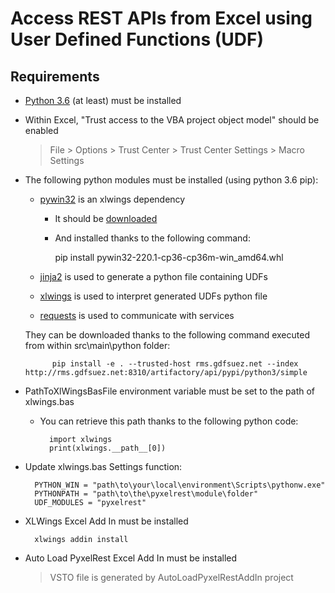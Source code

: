 # Access REST APIs from Excel using User Defined Functions (UDF)

## Requirements

- [Python 3.6](https://www.python.org/ftp/python/3.6.0/python-3.6.0b4-amd64.exe) (at least) must be installed
- Within Excel, "Trust access to the VBA project object model" should be enabled

    > File > Options > Trust Center > Trust Center Settings > Macro Settings

- The following python modules must be installed (using python 3.6 pip):

    - [pywin32](https://sourceforge.net/projects/pywin32/) is an xlwings dependency

        - It should be [downloaded](http://www.lfd.uci.edu/~gohlke/pythonlibs/#pywin32)
        - And installed thanks to the following command:

            pip install pywin32-220.1-cp36-cp36m-win_amd64.whl

    - [jinja2](http://jinja.pocoo.org/) is used to generate a python file containing UDFs
    - [xlwings](https://www.xlwings.org/) is used to interpret generated UDFs python file
    - [requests](http://docs.python-requests.org/en/master/) is used to communicate with services

    They can be downloaded thanks to the following command executed from within src\main\python folder:

            pip install -e . --trusted-host rms.gdfsuez.net --index http://rms.gdfsuez.net:8310/artifactory/api/pypi/python3/simple

- PathToXlWingsBasFile environment variable must be set to the path of xlwings.bas

    - You can retrieve this path thanks to the following python code:

            import xlwings
            print(xlwings.__path__[0])

- Update xlwings.bas Settings function:

        PYTHON_WIN = "path\to\your\local\environment\Scripts\pythonw.exe"
        PYTHONPATH = "path\to\the\pyxelrest\module\folder"
        UDF_MODULES = "pyxelrest"

- XLWings Excel Add In must be installed

        xlwings addin install

- Auto Load PyxelRest Excel Add In must be installed

    > VSTO file is generated by AutoLoadPyxelRestAddIn project
